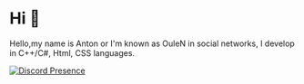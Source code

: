 # Hi 👋
Hello,my name is Anton or I'm known as OuleN in social networks, I develop in C++/C#, Html, CSS languages.

[![Discord Presence](https://lanyard.cnrad.dev/api/1065001545571237990)](https://discord.com/users/1065001545571237990)

